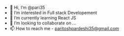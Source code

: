 - 👋 Hi, I’m @pari35
- 👀 I’m interested in Full stack Developement
- 🌱 I’m currently learning React JS
- 💞️ I’m looking to collaborate on ...
- 📫 How to reach me - paritoshpardeshi35@gmail.com

<!---
pari35/pari35 is a ✨ special ✨ repository because its `README.md` (this file) appears on your GitHub profile.
You can click the Preview link to take a look at your changes.
--->
